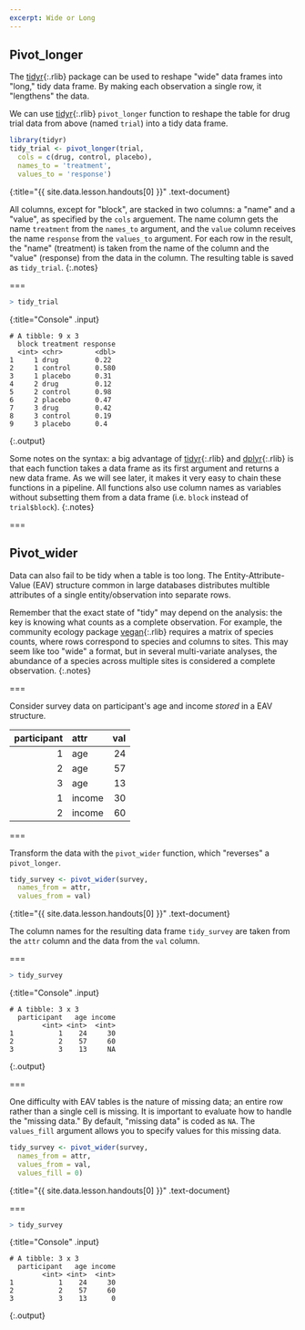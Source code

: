 ```yaml
---
excerpt: Wide or Long
---
```


## Pivot_longer

The [tidyr](){:.rlib} package can be used to reshape "wide" data frames into "long," tidy data frame. By making each observation a single row, it "lengthens" the data. 

We can use [tidyr](){:.rlib} `pivot_longer` function to reshape the table for drug trial data from above (named `trial`) into a tidy data frame. 



~~~r
library(tidyr)
tidy_trial <- pivot_longer(trial,
  cols = c(drug, control, placebo),
  names_to = 'treatment',
  values_to = 'response')
~~~
{:title="{{ site.data.lesson.handouts[0] }}" .text-document}


All columns, except for "block", are stacked in two columns: a "name" and a
"value", as specified by the `cols` arguement. The name column gets the name `treatment` from the `names_to` argument,
and the `value` column receives the name `response` from the `values_to` argument. 
For each row in the result, the "name" (treatment) is taken from the name
of the column and the "value" (response) from the data in the column. The resulting table is saved as `tidy_trial`.
{:.notes}

===



~~~r
> tidy_trial
~~~
{:title="Console" .input}


~~~
# A tibble: 9 x 3
  block treatment response
  <int> <chr>        <dbl>
1     1 drug         0.22 
2     1 control      0.580
3     1 placebo      0.31 
4     2 drug         0.12 
5     2 control      0.98 
6     2 placebo      0.47 
7     3 drug         0.42 
8     3 control      0.19 
9     3 placebo      0.4  
~~~
{:.output}


Some notes on the syntax: a big advantage of [tidyr](){:.rlib} and
[dplyr](){:.rlib} is that each function takes a data frame as its first argument
and returns a new data frame. As we will see later, it makes it very easy to
chain these functions in a pipeline. All functions also use column names as
variables without subsetting them from a data frame (i.e. `block` instead of
`trial$block`).
{:.notes}

===

## Pivot_wider

Data can also fail to be tidy when a table is too long. The
Entity-Attribute-Value (EAV) structure common in large databases distributes
multible attributes of a single entity/observation into separate rows.

Remember that the exact state of "tidy" may depend on the analysis: the key is
knowing what counts as a complete observation. For example, the community
ecology package [vegan](){:.rlib} requires a matrix of species counts, where
rows correspond to species and columns to sites. This may seem like too "wide" a
format, but in several multi-variate analyses, the abundance of a
species across multiple sites is considered a complete observation.
{:.notes}

===

Consider survey data on participant's age and income *stored* in a EAV
structure.



| participant|attr   | val|
|-----------:|:------|---:|
|           1|age    |  24|
|           2|age    |  57|
|           3|age    |  13|
|           1|income |  30|
|           2|income |  60|



===

Transform the data with the `pivot_wider` function, which "reverses" a `pivot_longer`. 



~~~r
tidy_survey <- pivot_wider(survey,
  names_from = attr,
  values_from = val)
~~~
{:title="{{ site.data.lesson.handouts[0] }}" .text-document}


The column names for the resulting data frame `tidy_survey` are taken from the `attr` column and the data from the `val` column.  

===



~~~r
> tidy_survey
~~~
{:title="Console" .input}


~~~
# A tibble: 3 x 3
  participant   age income
        <int> <int>  <int>
1           1    24     30
2           2    57     60
3           3    13     NA
~~~
{:.output}


===

One difficulty with EAV tables is the nature of missing data; an entire row
rather than a single cell is missing. It is important to evaluate how to handle the "missing data." By default, "missing data" is coded as `NA`. The `values_fill` argument allows you to specify values for this missing data. 



~~~r
tidy_survey <- pivot_wider(survey,
  names_from = attr,
  values_from = val,
  values_fill = 0)
~~~
{:title="{{ site.data.lesson.handouts[0] }}" .text-document}


===



~~~r
> tidy_survey
~~~
{:title="Console" .input}


~~~
# A tibble: 3 x 3
  participant   age income
        <int> <int>  <int>
1           1    24     30
2           2    57     60
3           3    13      0
~~~
{:.output}

